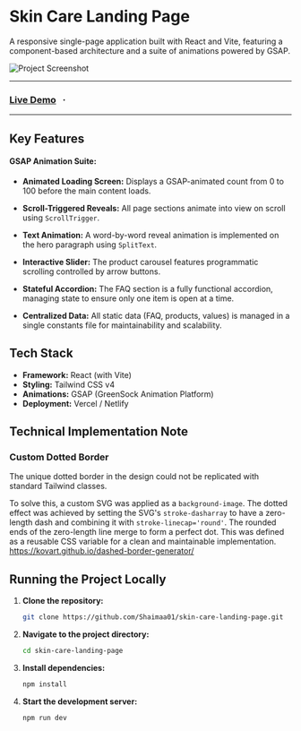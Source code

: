 
# Skin Care Landing Page 

A responsive single-page application built with React and Vite, featuring a component-based architecture and a suite of animations powered by GSAP.

![Project Screenshot](/public/assets/imgs/Screenshot%202025-07-03%20at%2023-25-20%20skincare.png)



---

### **[Live Demo](https://skin-care-landing-page.vercel.app/)**   ·   

---

## Key Features

#### **GSAP Animation Suite:**
*   **Animated Loading Screen:** Displays a GSAP-animated count from 0 to 100 before the main content loads.
*   **Scroll-Triggered Reveals:** All page sections animate into view on scroll using `ScrollTrigger`.
*   **Text Animation:** A word-by-word reveal animation is implemented on the hero paragraph using `SplitText`.
*   **Interactive Slider:** The product carousel features programmatic scrolling controlled by arrow buttons.
*   **Stateful Accordion:** The FAQ section is a fully functional accordion, managing state to ensure only one item is open at a time.

*   **Centralized Data:** All static data (FAQ, products, values) is managed in a single constants file for maintainability and scalability.

## Tech Stack

*   **Framework:** React (with Vite)
*   **Styling:** Tailwind CSS v4
*   **Animations:** GSAP (GreenSock Animation Platform)
*   **Deployment:** Vercel / Netlify

## Technical Implementation Note

### Custom Dotted Border

The unique dotted border in the design could not be replicated with standard Tailwind classes.

To solve this, a custom SVG was applied as a `background-image`. The dotted effect was achieved by setting the SVG's `stroke-dasharray` to have a zero-length dash and combining it with `stroke-linecap='round'`. The rounded ends of the zero-length line merge to form a perfect dot. This was defined as a reusable CSS variable for a clean and maintainable implementation.
https://kovart.github.io/dashed-border-generator/

## Running the Project Locally

1.  **Clone the repository:**
    ```bash
    git clone https://github.com/Shaimaa01/skin-care-landing-page.git
    ```
2.  **Navigate to the project directory:**
    ```bash
    cd skin-care-landing-page
    ```
3.  **Install dependencies:**
    ```bash
    npm install
    ```
4.  **Start the development server:**
    ```bash
    npm run dev
    ```